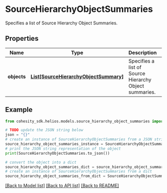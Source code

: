 # SourceHierarchyObjectSummaries

Specifies a list of Source Hierarchy Object Summaries.

## Properties

Name | Type | Description | Notes
------------ | ------------- | ------------- | -------------
**objects** | [**List[SourceHierarchyObjectSummary]**](SourceHierarchyObjectSummary.md) | Specifies a list of Source Hierarchy Object summaries. | [optional] 

## Example

```python
from cohesity_sdk.helios.models.source_hierarchy_object_summaries import SourceHierarchyObjectSummaries

# TODO update the JSON string below
json = "{}"
# create an instance of SourceHierarchyObjectSummaries from a JSON string
source_hierarchy_object_summaries_instance = SourceHierarchyObjectSummaries.from_json(json)
# print the JSON string representation of the object
print(SourceHierarchyObjectSummaries.to_json())

# convert the object into a dict
source_hierarchy_object_summaries_dict = source_hierarchy_object_summaries_instance.to_dict()
# create an instance of SourceHierarchyObjectSummaries from a dict
source_hierarchy_object_summaries_from_dict = SourceHierarchyObjectSummaries.from_dict(source_hierarchy_object_summaries_dict)
```
[[Back to Model list]](../README.md#documentation-for-models) [[Back to API list]](../README.md#documentation-for-api-endpoints) [[Back to README]](../README.md)


